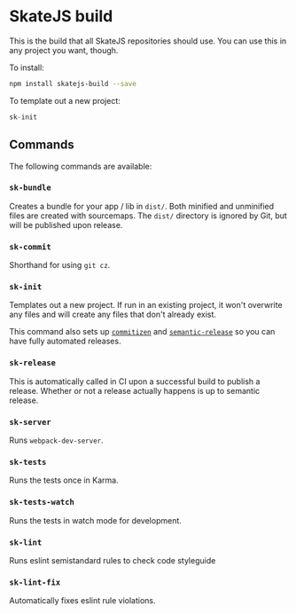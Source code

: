 SkateJS build
=============

This is the build that all SkateJS repositories should use. You can use this in any project you want, though.

To install:

```sh
npm install skatejs-build --save
```

To template out a new project:

```js
sk-init
```

## Commands

The following commands are available:

### `sk-bundle`

Creates a bundle for your app / lib in `dist/`. Both minified and unminified files are created with sourcemaps. The `dist/` directory is ignored by Git, but will be published upon release.

### `sk-commit`

Shorthand for using `git cz`.

### `sk-init`

Templates out a new project. If run in an existing project, it won't overwrite any files and will create any files that don't already exist.

This command also sets up [`commitizen`](https://github.com/commitizen/cz-cli) and [`semantic-release`](https://github.com/semantic-release/semantic-release) so you can have fully automated releases.

### `sk-release`

This is automatically called in CI upon a successful build to publish a release. Whether or not a release actually happens is up to semantic release.

### `sk-server`

Runs `webpack-dev-server`.

### `sk-tests`

Runs the tests once in Karma.

### `sk-tests-watch`

Runs the tests in watch mode for development.

### `sk-lint`

Runs eslint semistandard rules to check code styleguide

### `sk-lint-fix`

Automatically fixes eslint rule violations.

